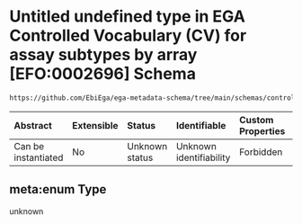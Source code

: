 # Untitled undefined type in EGA Controlled Vocabulary (CV) for assay subtypes by array \[EFO:0002696] Schema

```txt
https://github.com/EbiEga/ega-metadata-schema/tree/main/schemas/controlled_vocabulary_schemas/EGA.cv.assay_subtype_by_array.json#/meta:enum
```



| Abstract            | Extensible | Status         | Identifiable            | Custom Properties | Additional Properties | Access Restrictions | Defined In                                                                                                                                          |
| :------------------ | :--------- | :------------- | :---------------------- | :---------------- | :-------------------- | :------------------ | :-------------------------------------------------------------------------------------------------------------------------------------------------- |
| Can be instantiated | No         | Unknown status | Unknown identifiability | Forbidden         | Allowed               | none                | [EGA.cv.assay\_subtype\_by\_array.json\*](../../../schemas/controlled_vocabulary_schemas/EGA.cv.assay_subtype_by_array.json "open original schema") |

## meta:enum Type

unknown
